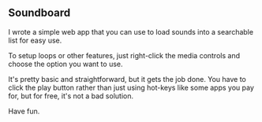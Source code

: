 ## Soundboard
I wrote a simple web app that you can use to load sounds into a searchable list for easy use.

To setup loops or other features, just right-click the media controls and choose the option you want to use. 

It's pretty basic and straightforward, but it gets the job done. You have to click the play button rather than just using hot-keys like some apps you pay for, but for free, it's not a bad solution.

Have fun.
